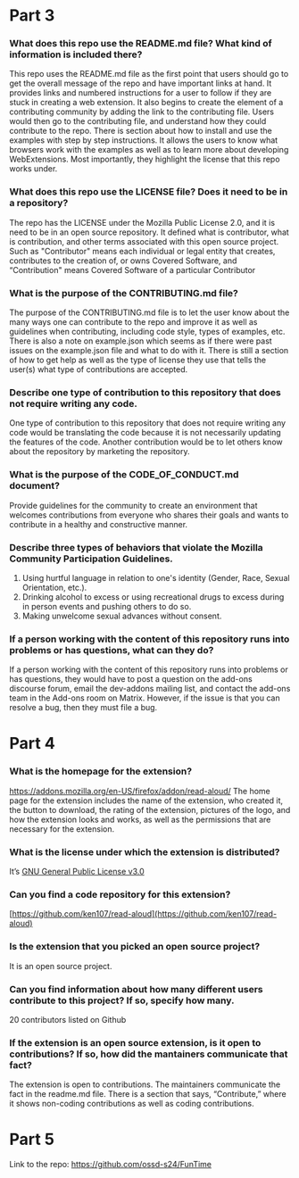 # Part 3 

### What does this repo use the README.md file? What kind of information is included there?

This repo uses the README.md file as the first point that users should go to get the overall message of the repo and have important links at hand. It provides links and numbered instructions for a user to follow if they are stuck in creating a web extension. It also begins to create the element of a contributing community by adding the link to the contributing file. Users would then go to the contributing file, and understand how they could contribute to the repo. There is section about how to install and use the examples with step by step instructions. It allows the users to know what browsers work with the examples as well as to learn more about developing WebExtensions. Most importantly, they highlight the license that this repo works under. 

### What does this repo use the LICENSE file? Does it need to be in a repository?

The repo has the ​​LICENSE under the Mozilla Public License 2.0, and it is need to be in an open source repository. It defined what is contributor, what is contribution, and other terms associated with this open source project. Such as "Contributor" means each individual or legal entity that creates, contributes to the creation of, or owns Covered Software, and “Contribution" means Covered Software of a particular Contributor

### What is the purpose of the CONTRIBUTING.md file?

The purpose of the CONTRIBUTING.md file is to let the user know about the many ways one can contribute to the repo and improve it as well as guidelines when contributing, including code style, types of examples, etc. There is also a note on example.json which seems as if there were past issues on the example.json file and what to do with it. There is still a section of how to get help as well as the type of license they use that tells the user(s) what type of contributions are accepted. 

### Describe one type of contribution to this repository that does not require writing any code.

One type of contribution to this repository that does not require writing any code would be translating the code because it is not necessarily updating the features of the code. Another contribution would be to let others know about the repository by marketing the repository. 

### What is the purpose of the CODE_OF_CONDUCT.md document?

Provide guidelines for the community to create an environment that welcomes contributions from everyone who shares their goals and wants to contribute in a healthy and constructive manner.

### Describe three types of behaviors that violate the Mozilla Community Participation Guidelines.
1. Using hurtful language in relation to one's identity (Gender, Race, Sexual Orientation, etc.).
2. Drinking alcohol to excess or using recreational drugs to excess during in person events and pushing others to do so.
3. Making unwelcome sexual advances without consent.

### If a person working with the content of this repository runs into problems or has questions, what can they do?

If a person working with the content of this repository runs into problems or has questions, they would have to post a question on the add-ons discourse forum, email the dev-addons mailing list, and contact the add-ons team in the Add-ons room on Matrix.  However, if the issue is that you can resolve a bug, then they must file a bug.

# Part 4
### What is the homepage for the extension?
https://addons.mozilla.org/en-US/firefox/addon/read-aloud/
The home page for the extension includes the name of the extension, who created it, the button to download, the rating of the extension, pictures of the logo, and how the extension looks and works,  as well as the permissions that are necessary for the extension. 

### What is the license under which the extension is distributed?
It’s [GNU General Public License v3.0](https://www.gnu.org/licenses/gpl-3.0.html)

### Can you find a code repository for this extension?
[https://github.com/ken107/read-aloud](https://github.com/ken107/read-aloud)

### Is the extension that you picked an open source project?
It is an open source project. 

### Can you find information about how many different users contribute to this project? If so, specify how many.
20 contributors listed on Github

### If the extension is an open source extension, is it open to contributions? If so, how did the mantainers communicate that fact?
The extension is open to contributions. The maintainers communicate the fact in the readme.md file. There is a section that says, “Contribute,” where it shows non-coding contributions as well as coding contributions.

# Part 5
Link to the repo: https://github.com/ossd-s24/FunTime
